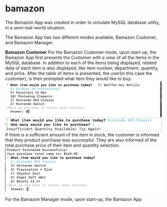 # bamazon

The Bamazon App was created in order to simulate MySQL database utility, in a semi real-world situation. 

The Bamazon App has two different modes available, Bamazon Customer, and Bamazon Manager.

**Bamazon Customer**
For the Bamazon Customer mode, upon start-up, the Bamazon App first presents the Customer with a view of all the items in the MySQL database. 
In addition to each of the items being displayed, related data of each item is also displayed, like item number, department, quantity, and price. After the table of items is presented, the user(in this case the customer), is then prompted what item they would like to buy. 
![Image of Customer View `](/images/ScreenShot1.png)
After Selecting an item, and hitting the enter key, the user is then prompted as to how many of that item they would like to purchase. 
![Image of Customer View `](/images/ScreenShot2.png)
![Image of Customer View `](/images/ScreenShot3.png)
Once the user enters a value and hits the enter key, they then receive a message. If there was not enough of that item in stock to fulfill the customer order, the customer is informed that there is insufficient quantity available for that operation, and that they should try again.
 ![Image of Customer View `](/images/ScreenShot4.png)
If there is a sufficient amount of the item in stock, the customer is informed that they product purchase was successful. They are also informed of the total purchase price of their item and quantity selection.
![Image of Customer View `](/images/ScreenShot5.png)
Once the transaction is complete, the Customer will then be redirected and greeted with the screen prompting them once again about what item they would like to purchase.
![Image of Customer View `](/images/ScreenShot6.png)


For the Bamazon Manager mode, upon start-up, the Bamazon App
